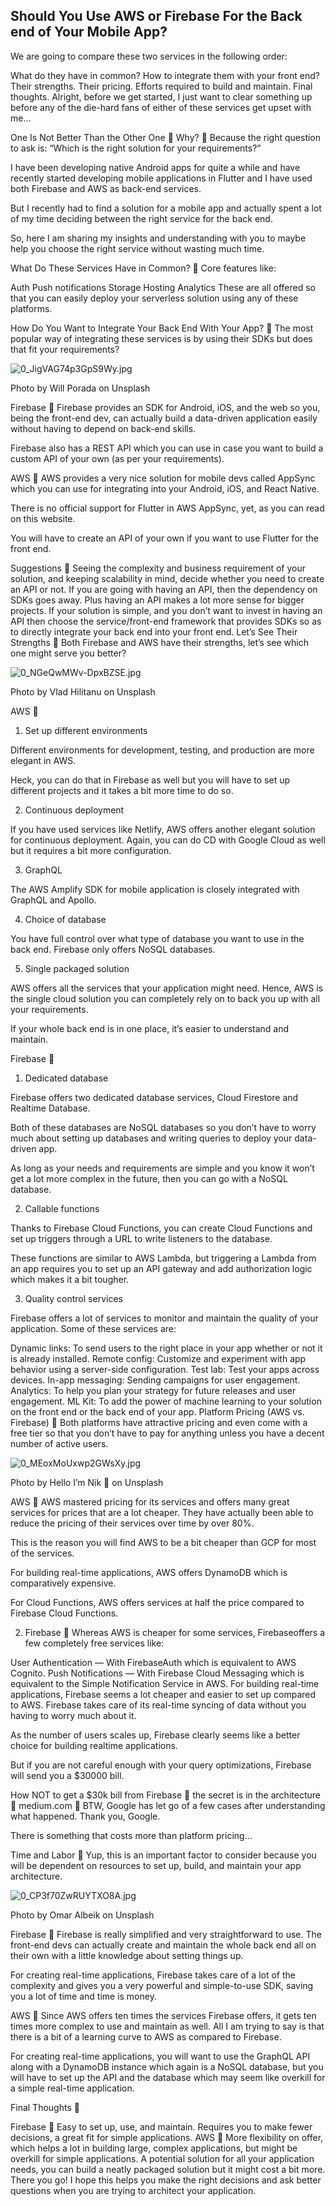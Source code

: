 ## Should You Use AWS or Firebase For the Back end of Your Mobile App?

We are going to compare these two services in the following order:

What do they have in common?
How to integrate them with your front end?
Their strengths.
Their pricing.
Efforts required to build and maintain.
Final thoughts.
Alright, before we get started, I just want to clear something up before any of the die-hard fans of either of these services get upset with me…

One Is Not Better Than the Other One 🔗︎
Why? 🔗︎
Because the right question to ask is: “Which is the right solution for your requirements?”

I have been developing native Android apps for quite a while and have recently started developing mobile applications in Flutter and I have used both Firebase and AWS as back-end services.

But I recently had to find a solution for a mobile app and actually spent a lot of my time deciding between the right service for the back end.

So, here I am sharing my insights and understanding with you to maybe help you choose the right service without wasting much time.

What Do These Services Have in Common? 🔗︎
Core features like:

Auth
Push notifications
Storage
Hosting
Analytics
These are all offered so that you can easily deploy your serverless solution using any of these platforms.

How Do You Want to Integrate Your Back End With Your App? 🔗︎
The most popular way of integrating these services is by using their SDKs but does that fit your requirements?


![0_JigVAG74p3GpS9Wy.jpg](https://cdn.hashnode.com/res/hashnode/image/upload/v1601899494387/L6rIs2hYY.jpeg)

Photo by Will Porada on Unsplash

Firebase 🔗︎
Firebase provides an SDK for Android, iOS, and the web so you, being the front-end dev, can actually build a data-driven application easily without having to depend on back-end skills.

Firebase also has a REST API which you can use in case you want to build a custom API of your own (as per your requirements).

AWS 🔗︎
AWS provides a very nice solution for mobile devs called AppSync which you can use for integrating into your Android, iOS, and React Native.

There is no official support for Flutter in AWS AppSync, yet, as you can read on this website.

You will have to create an API of your own if you want to use Flutter for the front end.

Suggestions 🔗︎
Seeing the complexity and business requirement of your solution, and keeping scalability in mind, decide whether you need to create an API or not.
If you are going with having an API, then the dependency on SDKs goes away. Plus having an API makes a lot more sense for bigger projects.
If your solution is simple, and you don’t want to invest in having an API then choose the service/front-end framework that provides SDKs so as to directly integrate your back end into your front end.
Let’s See Their Strengths 🔗︎
Both Firebase and AWS have their strengths, let’s see which one might serve you better?


![0_NGeQwMWv-DpxBZSE.jpg](https://cdn.hashnode.com/res/hashnode/image/upload/v1601899562869/eOV4vvHWm.jpeg)

Photo by Vlad Hilitanu on Unsplash

AWS 🔗︎
1. Set up different environments

Different environments for development, testing, and production are more elegant in AWS.

Heck, you can do that in Firebase as well but you will have to set up different projects and it takes a bit more time to do so.

2. Continuous deployment

If you have used services like Netlify, AWS offers another elegant solution for continuous deployment. Again, you can do CD with Google Cloud as well but it requires a bit more configuration.

3. GraphQL

The AWS Amplify SDK for mobile application is closely integrated with GraphQL and Apollo.

4. Choice of database

You have full control over what type of database you want to use in the back end. Firebase only offers NoSQL databases.

5. Single packaged solution

AWS offers all the services that your application might need. Hence, AWS is the single cloud solution you can completely rely on to back you up with all your requirements.

If your whole back end is in one place, it’s easier to understand and maintain.

Firebase 🔗︎
1. Dedicated database

Firebase offers two dedicated database services, Cloud Firestore and Realtime Database.

Both of these databases are NoSQL databases so you don’t have to worry much about setting up databases and writing queries to deploy your data-driven app.

As long as your needs and requirements are simple and you know it won’t get a lot more complex in the future, then you can go with a NoSQL database.

2. Callable functions

Thanks to Firebase Cloud Functions, you can create Cloud Functions and set up triggers through a URL to write listeners to the database.

These functions are similar to AWS Lambda, but triggering a Lambda from an app requires you to set up an API gateway and add authorization logic which makes it a bit tougher.

3. Quality control services

Firebase offers a lot of services to monitor and maintain the quality of your application. Some of these services are:

Dynamic links: To send users to the right place in your app whether or not it is already installed.
Remote config: Customize and experiment with app behavior using a server-side configuration.
Test lab: Test your apps across devices.
In-app messaging: Sending campaigns for user engagement.
Analytics: To help you plan your strategy for future releases and user engagement.
ML Kit: To add the power of machine learning to your solution on the front end or the back end of your app.
Platform Pricing (AWS vs. Firebase) 🔗︎
Both platforms have attractive pricing and even come with a free tier so that you don’t have to pay for anything unless you have a decent number of active users.

![0_MEoxMoUxwp2GWsXy.jpg](https://cdn.hashnode.com/res/hashnode/image/upload/v1601899615295/6L-ZZl5Tp.jpeg)


Photo by Hello I’m Nik 🍌 on Unsplash

AWS 🔗︎
AWS mastered pricing for its services and offers many great services for prices that are a lot cheaper. They have actually been able to reduce the pricing of their services over time by over 80%.

This is the reason you will find AWS to be a bit cheaper than GCP for most of the services.

For building real-time applications, AWS offers DynamoDB which is comparatively expensive.

For Cloud Functions, AWS offers services at half the price compared to Firebase Cloud Functions.

2. Firebase 🔗︎
Whereas AWS is cheaper for some services, Firebaseoffers a few completely free services like:

User Authentication — With FirebaseAuth which is equivalent to AWS Cognito.
Push Notifications — With Firebase Cloud Messaging which is equivalent to the Simple Notification Service in AWS.
For building real-time applications, Firebase seems a lot cheaper and easier to set up compared to AWS. Firebase takes care of its real-time syncing of data without you having to worry much about it.

As the number of users scales up, Firebase clearly seems like a better choice for building realtime applications.

But if you are not careful enough with your query optimizations, Firebase will send you a $30000 bill.

How NOT to get a $30k bill from Firebase 🔗︎
the secret is in the architecture 🔗︎
medium.com 🔗︎
BTW, Google has let go of a few cases after understanding what happened. Thank you, Google.

There is something that costs more than platform pricing…

Time and Labor 🔗︎
Yup, this is an important factor to consider because you will be dependent on resources to set up, build, and maintain your app architecture.


![0_CP3f70ZwRUYTXO8A.jpg](https://cdn.hashnode.com/res/hashnode/image/upload/v1601899658986/bPKb8iW-J.jpeg)

Photo by Omar Albeik on Unsplash

Firebase 🔗︎
Firebase is really simplified and very straightforward to use. The front-end devs can actually create and maintain the whole back end all on their own with a little knowledge about setting things up.

For creating real-time applications, Firebase takes care of a lot of the complexity and gives you a very powerful and simple-to-use SDK, saving you a lot of time and time is money.

AWS 🔗︎
Since AWS offers ten times the services Firebase offers, it gets ten times more complex to use and maintain as well. All I am trying to say is that there is a bit of a learning curve to AWS as compared to Firebase.

For creating real-time applications, you will want to use the GraphQL API along with a DynamoDB instance which again is a NoSQL database, but you will have to set up the API and the database which may seem like overkill for a simple real-time application.

Final Thoughts 🔗︎


Firebase 🔗︎
Easy to set up, use, and maintain.
Requires you to make fewer decisions, a great fit for simple applications.
AWS 🔗︎
More flexibility on offer, which helps a lot in building large, complex applications, but might be overkill for simple applications.
A potential solution for all your application needs, you can build a neatly packaged solution but it might cost a bit more.
There you go! I hope this helps you make the right decisions and ask better questions when you are trying to architect your application.

